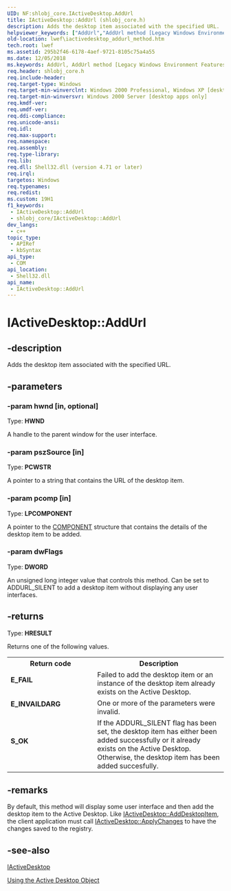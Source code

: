 ```yaml
---
UID: NF:shlobj_core.IActiveDesktop.AddUrl
title: IActiveDesktop::AddUrl (shlobj_core.h)
description: Adds the desktop item associated with the specified URL.
helpviewer_keywords: ["AddUrl","AddUrl method [Legacy Windows Environment Features]","AddUrl method [Legacy Windows Environment Features]","IActiveDesktop interface","IActiveDesktop interface [Legacy Windows Environment Features]","AddUrl method","IActiveDesktop.AddUrl","IActiveDesktop::AddUrl","_win32_IActiveDesktop_AddUrl_Method","lwef.iactivedesktop_addurl_method","shell.iactivedesktop_addurl_method","shlobj_core/IActiveDesktop::AddUrl"]
old-location: lwef\iactivedesktop_addurl_method.htm
tech.root: lwef
ms.assetid: 295b2f46-6178-4aef-9721-8105c75a4a55
ms.date: 12/05/2018
ms.keywords: AddUrl, AddUrl method [Legacy Windows Environment Features], AddUrl method [Legacy Windows Environment Features],IActiveDesktop interface, IActiveDesktop interface [Legacy Windows Environment Features],AddUrl method, IActiveDesktop.AddUrl, IActiveDesktop::AddUrl, _win32_IActiveDesktop_AddUrl_Method, lwef.iactivedesktop_addurl_method, shell.iactivedesktop_addurl_method, shlobj_core/IActiveDesktop::AddUrl
req.header: shlobj_core.h
req.include-header: 
req.target-type: Windows
req.target-min-winverclnt: Windows 2000 Professional, Windows XP [desktop apps only]
req.target-min-winversvr: Windows 2000 Server [desktop apps only]
req.kmdf-ver: 
req.umdf-ver: 
req.ddi-compliance: 
req.unicode-ansi: 
req.idl: 
req.max-support: 
req.namespace: 
req.assembly: 
req.type-library: 
req.lib: 
req.dll: Shell32.dll (version 4.71 or later)
req.irql: 
targetos: Windows
req.typenames: 
req.redist: 
ms.custom: 19H1
f1_keywords:
 - IActiveDesktop::AddUrl
 - shlobj_core/IActiveDesktop::AddUrl
dev_langs:
 - c++
topic_type:
 - APIRef
 - kbSyntax
api_type:
 - COM
api_location:
 - Shell32.dll
api_name:
 - IActiveDesktop::AddUrl
---
```


# IActiveDesktop::AddUrl


## -description

Adds the desktop item associated with the specified URL.

## -parameters

### -param hwnd [in, optional]

Type: <b>HWND</b>

A handle to the parent window for the user interface.

### -param pszSource [in]

Type: <b>PCWSTR</b>

A pointer to a string that contains the URL of the desktop item.

### -param pcomp [in]

Type: <b>LPCOMPONENT</b>

A pointer to the <a href="/windows/desktop/api/shlobj_core/ns-shlobj_core-component">COMPONENT</a> structure that contains the details of the desktop item to be added.

### -param dwFlags

Type: <b>DWORD</b>

An unsigned long integer value that controls this method. Can be set to ADDURL_SILENT to add a desktop item without displaying any user interfaces.

## -returns

Type: <b>HRESULT</b>

Returns one of the following values.

<table>
<tr>
<th>Return code</th>
<th>Description</th>
</tr>
<tr>
<td width="40%">
<dl>
<dt><b>E_FAIL</b></dt>
</dl>
</td>
<td width="60%">
Failed to add the desktop item or an instance of the desktop item already exists on the Active Desktop.

</td>
</tr>
<tr>
<td width="40%">
<dl>
<dt><b>E_INVAILDARG</b></dt>
</dl>
</td>
<td width="60%">
One or more of the parameters were invalid.

</td>
</tr>
<tr>
<td width="40%">
<dl>
<dt><b>S_OK</b></dt>
</dl>
</td>
<td width="60%">
If the ADDURL_SILENT flag has been set, the desktop item has either been added successfully or it already exists on the Active Desktop. Otherwise, the desktop item has been added succesfully.

</td>
</tr>
</table>

## -remarks

By default, this method will display some user interface and then add the desktop item to the Active Desktop. Like <a href="/windows/desktop/api/shlobj_core/nf-shlobj_core-iactivedesktop-adddesktopitem">IActiveDesktop::AddDesktopItem</a>, the client application must call <a href="/windows/desktop/api/shlobj_core/nf-shlobj_core-iactivedesktop-applychanges">IActiveDesktop::ApplyChanges</a> to have the changes saved to the registry.

## -see-also

<a href="/windows/desktop/api/shlobj_core/nn-shlobj_core-iactivedesktop">IActiveDesktop</a>



<a href="/windows/desktop/lwef/active-desktop-interface">Using the Active Desktop Object</a>

